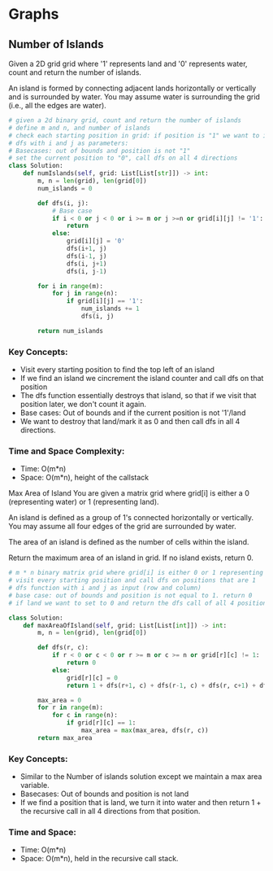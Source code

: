 # Graphs

## Number of Islands

Given a 2D grid grid where '1' represents land and '0' represents water, count and return the number of islands.

An island is formed by connecting adjacent lands horizontally or vertically and is surrounded by water. You may assume water is surrounding the grid (i.e., all the edges are water).

```python
# given a 2d binary grid, count and return the number of islands
# define m and n, and number of islands
# check each starting position in grid: if position is "1" we want to increment islands counter and call dfs on that position
# dfs with i and j as parameters:
# Basecases: out of bounds and position is not "1"
# set the current position to "0", call dfs on all 4 directions
class Solution:
    def numIslands(self, grid: List[List[str]]) -> int:
        m, n = len(grid), len(grid[0])
        num_islands = 0

        def dfs(i, j):
            # Base case
            if i < 0 or j < 0 or i >= m or j >=n or grid[i][j] != '1':
                return
            else:
                grid[i][j] = '0'
                dfs(i+1, j)
                dfs(i-1, j)
                dfs(i, j+1)
                dfs(i, j-1)

        for i in range(m):
            for j in range(n):
                if grid[i][j] == '1':
                    num_islands += 1
                    dfs(i, j)

        return num_islands
```

### Key Concepts:

- Visit every starting position to find the top left of an island
- If we find an island we cincrement the island counter and call dfs on that position
- The dfs function essentially destroys that island, so that if we visit that position later, we don't count it again.
- Base cases: Out of bounds and if the current position is not '1'/land
- We want to destroy that land/mark it as 0 and then call dfs in all 4 directions.

### Time and Space Complexity:

- Time: O(m*n)
- Space: O(m*n), height of the callstack

Max Area of Island
You are given a matrix grid where grid[i] is either a 0 (representing water) or 1 (representing land).

An island is defined as a group of 1's connected horizontally or vertically. You may assume all four edges of the grid are surrounded by water.

The area of an island is defined as the number of cells within the island.

Return the maximum area of an island in grid. If no island exists, return 0.

```python
# m * n binary matrix grid where grid[i] is either 0 or 1 representing land. return the maximum area of an island. 
# visit every starting position and call dfs on positions that are 1
# dfs function with i and j as input (row and column)
# base case: out of bounds and position is not equal to 1. return 0
# if land we want to set to 0 and return the dfs call of all 4 positions + 1

class Solution:
    def maxAreaOfIsland(self, grid: List[List[int]]) -> int:
        m, n = len(grid), len(grid[0])

        def dfs(r, c):
            if r < 0 or c < 0 or r >= m or c >= n or grid[r][c] != 1:
                return 0
            else:
                grid[r][c] = 0
                return 1 + dfs(r+1, c) + dfs(r-1, c) + dfs(r, c+1) + dfs(r, c-1)

        max_area = 0
        for r in range(m):
            for c in range(n):
                if grid[r][c] == 1:
                    max_area = max(max_area, dfs(r, c))
        return max_area
```

### Key Concepts:
- Similar to the Number of islands solution except we maintain a max area variable. 
- Basecases: Out of bounds and position is not land
- If we find a position that is land, we turn it into water and then return 1 + the recursive call in all 4 directions from that position. 

### Time and Space:
- Time: O(m*n)
- Space: O(m*n), held in the recursive call stack. 